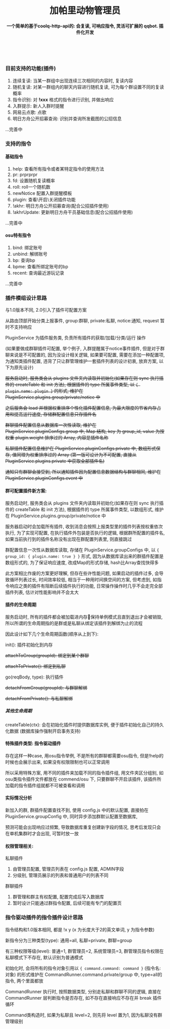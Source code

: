 <h1 align="center">
  <br>
  <br>
  加帕里动物管理员
  <h4 align="center">
    一个简单的基于coolq-http-api的: 会复读, 可响应指令, 灵活可扩展的 qqbot. 插件化开发
  </h4>
  <!-- <h5 align="center">
    <a href="#license">开源条款</a>
  </h5> -->
  <br>
  <br>
  <br>
</h1>

### 目前支持的功能(插件)
1. 连续复读: 当某一群组中出现连续三次相同的内容时, 复读内容
2. 随机复读: 对某一群组内的聊天内容进行随机复读, 可为每个群设置不同的复读概率
3. 指令识别: 对 __!xxx__ 格式的指令进行识别, 并做出响应
4. 入群提示: 新人入群时提醒
5. 网易云点歌: 点歌
6. 明日方舟公开招募查询: 识别并查询所发截图的公招信息

...完善中

### 支持的指令

#### 基础指令

1. help: 查看所有指令或者某特定指令的使用方法
2. pr: prprprpr
3. fd: 设置随机复读概率
4. roll: roll一个随机数
5. newNotice 配置入群提醒模板
6. plugin: 查看\开启\关闭插件功能
7. !akhr: 明日方舟公开招募查询(配合公招插件使用)
8. !akhrUpdate: 更新明日方舟干员基础信息(配合公招插件使用)

...完善中

#### osu特有指令

1. bind: 绑定账号
2. unbind: 解绑账号
3. bp: 查询bp
4. bpme: 查看所绑定账号的bp
5. recent: 查询最近游玩记录

...完善中


### 插件模组设计思路

与1.0版本不同, 2.0引入了插件可配置方案

从路由顶部开始分类上报事件, group:群聊, private:私聊, notice:通知, request 暂时不支持响应

PluginService 为插件服务类, 负责所有插件的获取/加载/分类/运行 操作

(如果要做成群聊插件可配置, 举个例子, 入群提醒属于notice事件插件, 但是对于群聊来说是不可配置的, 因为没设计相关逻辑, 如果要可配置, 需要在添加一种配置项, 为通知类插件配置, 违背了只让群管理维护一套插件列表的设计初衷, 放弃方案, 以下为原先设计)

~~服务启动时, 服务类会从 plugins 文件夹内读取并初始化(如果存在则 sync 执行插件的 createTable 和 init 方法), 根据插件的 type 所属事件类型, 以 `{ plugin.name: plugin }` 的形式, 维护在 PluginService.plugins.group/private/notice 中~~


~~之后服务会 load 并根据权重排序个性化插件配置信息, 为最大限度的节省内存占用和提高运行速度, 存储群配置信息只存插件名~~

~~群聊插件配置信息从数据库一次性读取, 维护在 PluginService.pluginConfigs.group 中, Map 结构, key 为 group_id, value 为按权重 plugin.weight 排序过的 Array, 内容是插件名称~~

~~私聊插件配置信息维护在 PluginService.pluginConfigs.private 中, 数组形式保存, 值同理为权重排序过的 Array (第一版可设计为不可配置, 直接从 PluginService.plugins.private 中获取全部插件名)~~

~~通知只有群聊会接受到, 所以通知插件因为配置信息数据结构与群聊相同, 维护在 PluginService.pluginConfigs.event 中~~

#### 群可配置插件新方案:

服务启动时, 服务类会从 plugins 文件夹内读取并初始化(如果存在则 sync 执行插件的 createTable 和 init 方法), 根据插件的 type 所属事件类型, 以数组形式, 维护在 PluginService.plugins.group/private/notice 中

服务器启动时会加载所有插件, 收到消息会按照上报类型里的插件列表按权重依次执行, 为了实现可配置, 在执行插件外包装是否执行的逻辑, 根据群所配置的插件名, 如果当前执行到的插件名称没有出现在群配置列表里, 则直接跳过

群配置信息一次性从数据库读取, 存储在 PluginService.groupConfigs 中, 以 `{ group_id: { plugin.name: true } }` 形式, 因为从数据库读出来的群插件配置是数组形式的, 为了保证响应速度, 改成Map的形式存储, hash比Array查找快得多

此方案相比作废的方案更好理解, 但存在些许性能问题, 如果启动的插件过多, 会导致循环列表过长, 时间效率较低, 相当于一种用时间换空间的方案, 但考虑到, 如指令响应之类的插件有阻断后续插件执行的功能, 日常操作操作时几乎不会走完全部插件列表, 估计对性能影响并不会太大

#### 插件的生命周期

服务启动时, 所有的插件都会被加载进内存保持单例模式且直到退出才会被销毁, 所以所谓的生命周期指的是群或是私聊从绑定该插件到解绑为止的流程

因此设计如下几个生命周期函数(顺序从上到下):

init(): 插件初始化到内存

~~attachToGroup(groupId): 绑定到某个群聊~~

~~attachToPrivate(): 绑定到私聊~~

go(reqBody, type): 执行插件

~~detachFromGroup(groupId): 与群聊解绑~~

~~detachFromPrivate(): 与私聊解绑~~

##### 其他生命周期

createTable(ctx): 会在初始化插件时提供数据库实例, 便于插件初始化自己的持久化数据 (数据库操作强制开启事务支持)


#### 特殊插件类型: 指令驱动插件

存在这样一种case, 用osu指令举例, 不是所有的群聊都需要osu指令, 但是!help的时候也会展示出来, 如果没有权限限制也可以正常调用

所以采用特殊方案, 用不同的插件来加载不同的指令插件组, 用文件夹区分组别, 如osu类指令插件文件都放在 commend/osu 下, 只要群聊不开启该插件, 该插件所加载的指令插件组就都不可被查看和调用




#### 实际情况分析

新加入的群, 群插件配置查找不到, 使用 config.js 中的默认配置, 直接拍在 PluginService.groupConfig 中, 同时异步添加群默认配置至数据库, 

预测可能会出现响应过频繁, 导致数据库重复创建新字段的情况, 思考后发现只会在单机集群时才会出现, 可暂时放一放

#### 权限管理相关:

私聊插件

1. 由管理员配置, 管理员列表在 config.js 配置, ADMIN字段
2. 分级别, 管理员展示的列表和普通用户的列表不同

群聊插件

1. 群管理和群主有权配置, 配置完成后写入数据库
2. 暂时设计只能通过群指令配置, 后续可能有专门的配置页


### 指令驱动插件的指令插件设计思路

指令结构和1.0版本相同, 都是 !x y (x 为长度大于2的英文单词, y 为指令参数)

新指令分为三种类型(type): 通用=all, 私聊=private, 群聊=group

有三种权限等级(level): 普通=1, 群管理员=2, 系统管理员=3, 群管理员指令权限在私聊模式下不存在, 默认识别为普通模式

初始化时, 会将所有的指令对象引用以 `{ command.command: command }` (指令名: 对象) 的形式维护在 CommandRunner.command.private/group 中, type=all的指令, 两个里面都放

CommandRunner 执行时, 按照数据类型, 分别走私聊和群聊不同的逻辑, 直接在 CommandRunner 层判断指令是否存在, 如不存在直接响应不存在并 break 插件循环

Command类构造时, 如果为私聊且 level=2, 则先将 level 置为1, 因为私聊没有群管理级别

